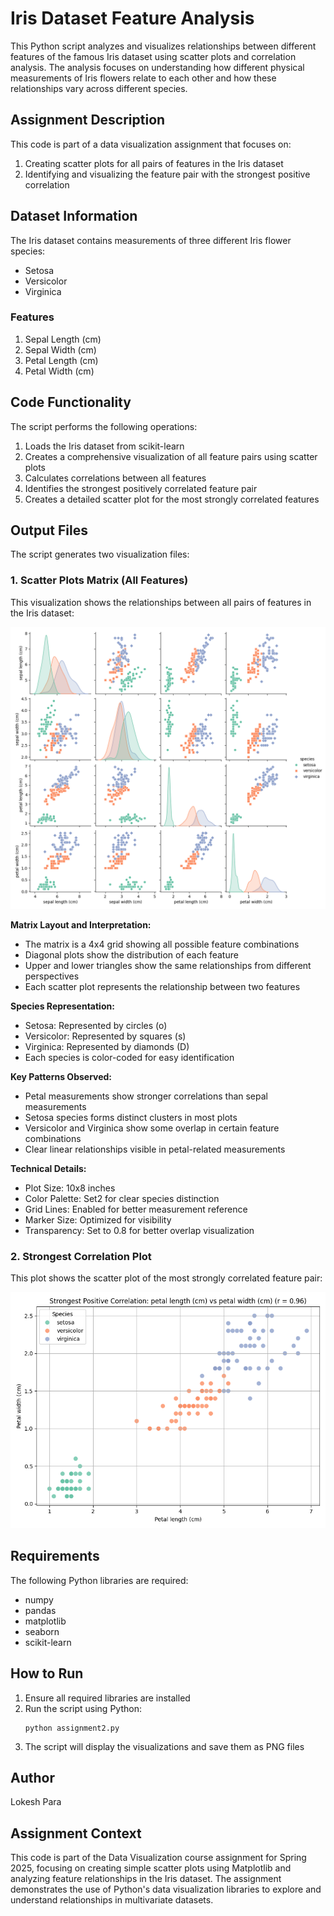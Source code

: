 # Iris Dataset Feature Analysis

This Python script analyzes and visualizes relationships between different features of the famous Iris dataset using scatter plots and correlation analysis. The analysis focuses on understanding how different physical measurements of Iris flowers relate to each other and how these relationships vary across different species.

## Assignment Description

This code is part of a data visualization assignment that focuses on:
1. Creating scatter plots for all pairs of features in the Iris dataset
2. Identifying and visualizing the feature pair with the strongest positive correlation

## Dataset Information

The Iris dataset contains measurements of three different Iris flower species:
- Setosa
- Versicolor
- Virginica

### Features
1. Sepal Length (cm)
2. Sepal Width (cm)
3. Petal Length (cm)
4. Petal Width (cm)

## Code Functionality

The script performs the following operations:
1. Loads the Iris dataset from scikit-learn
2. Creates a comprehensive visualization of all feature pairs using scatter plots
3. Calculates correlations between all features
4. Identifies the strongest positively correlated feature pair
5. Creates a detailed scatter plot for the most strongly correlated features

## Output Files

The script generates two visualization files:

### 1. Scatter Plots Matrix (All Features)
This visualization shows the relationships between all pairs of features in the Iris dataset:

![Scatter Plots Matrix](scatter_plots_all_features.png)

**Matrix Layout and Interpretation:**
- The matrix is a 4x4 grid showing all possible feature combinations
- Diagonal plots show the distribution of each feature
- Upper and lower triangles show the same relationships from different perspectives
- Each scatter plot represents the relationship between two features

**Species Representation:**
- Setosa: Represented by circles (o)
- Versicolor: Represented by squares (s)
- Virginica: Represented by diamonds (D)
- Each species is color-coded for easy identification

**Key Patterns Observed:**
- Petal measurements show stronger correlations than sepal measurements
- Setosa species forms distinct clusters in most plots
- Versicolor and Virginica show some overlap in certain feature combinations
- Clear linear relationships visible in petal-related measurements

**Technical Details:**
- Plot Size: 10x8 inches
- Color Palette: Set2 for clear species distinction
- Grid Lines: Enabled for better measurement reference
- Marker Size: Optimized for visibility
- Transparency: Set to 0.8 for better overlap visualization

### 2. Strongest Correlation Plot
This plot shows the scatter plot of the most strongly correlated feature pair:

![Strongest Correlation](iris_strongest_correlation_plot.png)

## Requirements

The following Python libraries are required:
- numpy
- pandas
- matplotlib
- seaborn
- scikit-learn

## How to Run

1. Ensure all required libraries are installed
2. Run the script using Python:
   ```
   python assignment2.py
   ```
3. The script will display the visualizations and save them as PNG files

## Author

Lokesh Para

## Assignment Context

This code is part of the Data Visualization course assignment for Spring 2025, focusing on creating simple scatter plots using Matplotlib and analyzing feature relationships in the Iris dataset. The assignment demonstrates the use of Python's data visualization libraries to explore and understand relationships in multivariate datasets. 